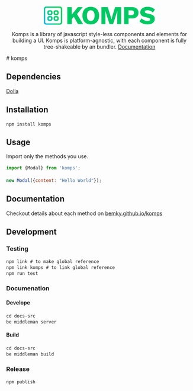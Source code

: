 <p align="center">
    <a href="https://bemky.github.io/komps/" style="display:block; max-width:300px;">
        <img src="https://raw.githubusercontent.com/bemky/komps/master/docs-src/source/assets/images/logo.svg" width="300" alt="Dolla">
    </a>
    <p align="center">
        Komps is a library of javascript style-less components and elements for building a UI. Komps is platform-agnostic, with each component is fully tree-shakeable by an bundler.
        <a href="https://bemky.github.io/komps/">
            Documentation
        </a>
    </p>
</p>
# komps



## Dependencies
[Dolla](https://dollajs.com)


## Installation

    npm install komps

## Usage

Import only the methods you use.
```javascript
import {Modal} from 'komps';

new Modal({content: "Hello World"});
```

## Documentation
Checkout details about each method on [bemky.github.io/komps](https://bemky.github.io/komps/)

## Development
### Testing
    npm link # to make global reference
    npm link komps # to link global reference
    npm run test
### Documenation
#### Develope
    cd docs-src
    be middleman server
#### Build
    cd docs-src
    be middleman build
### Release
    npm publish
